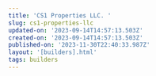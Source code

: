 ```yaml
---
title: 'CS1 Properties LLC. '
slug: cs1-properties-llc
updated-on: '2023-09-14T14:57:13.503Z'
created-on: '2023-09-14T14:57:13.503Z'
published-on: '2023-11-30T22:40:33.987Z'
layout: '[builders].html'
tags: builders
---
```



